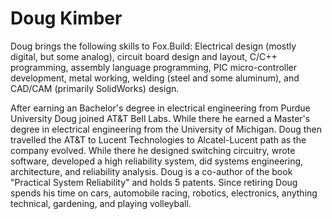 # Doug Kimber

Doug brings the following skills to Fox.Build: Electrical design (mostly digital, but some analog), circuit board design and layout, C/C++ programming, assembly language programming, PIC micro-controller development, metal working, welding (steel and some aluminum), and CAD/CAM (primarily SolidWorks) design.

After earning an Bachelor's degree in electrical engineering from Purdue University Doug  joined AT&T Bell Labs. While there he earned a Master's degree in electrical engineering from the University of Michigan. Doug then travelled the AT&T to Lucent Technologies to Alcatel-Lucent path as the company evolved. While there he designed switching circuitry, wrote software, developed a high reliability system, did systems engineering, architecture, and reliability analysis. Doug is a co-author of the book "Practical System Reliability" and holds 5 patents.
Since retiring Doug spends his time on cars, automobile racing, robotics, electronics, anything technical, gardening, and playing volleyball.

